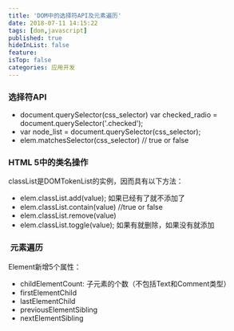 ```yaml
---
title: 'DOM中的选择符API及元素遍历'
date: 2018-07-11 14:15:22
tags: [dom,javascript]
published: true
hideInList: false
feature: 
isTop: false
categories: 应用开发
---
```


### 选择符API

*   document.querySelector(css\_selector) var checked\_radio = document.querySelector('.checked');
*   var node\_list = document.querySelector(css\_selector);
*   elem.matchesSelector(css_selector) // true or false

### HTML 5中的类名操作

classList是DOMTokenList的实例，因而具有以下方法：

*   elem.classList.add(value); 如果已经有了就不添加了
*   elem.classList.contain(value) //true or false
*   elem.classList.remove(value)
*   elem.classList.toggle(value); 如果有就删除，如果没有就添加

###  元素遍历

Element新增5个属性：

*   childElementCount: 子元素的个数（不包括Text和Comment类型）
*   firstElementChild
*   lastElementChild
*   previousElementSibling
*   nextElementSibling